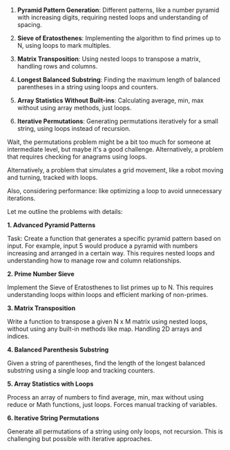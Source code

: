 1. **Pyramid Pattern Generation**: Different patterns, like a number pyramid with increasing digits, requiring nested loops and understanding of spacing.

2. **Sieve of Eratosthenes**: Implementing the algorithm to find primes up to N, using loops to mark multiples.

3. **Matrix Transposition**: Using nested loops to transpose a matrix, handling rows and columns.

4. **Longest Balanced Substring**: Finding the maximum length of balanced parentheses in a string using loops and counters.

5. **Array Statistics Without Built-ins**: Calculating average, min, max without using array methods, just loops.

6. **Iterative Permutations**: Generating permutations iteratively for a small string, using loops instead of recursion.

Wait, the permutations problem might be a bit too much for someone at intermediate level, but maybe it's a good challenge. Alternatively, a problem that requires checking for anagrams using loops.

Alternatively, a problem that simulates a grid movement, like a robot moving and turning, tracked with loops.

Also, considering performance: like optimizing a loop to avoid unnecessary iterations.

Let me outline the problems with details:

**1. Advanced Pyramid Patterns**

Task: Create a function that generates a specific pyramid pattern based on input. For example, input 5 would produce a pyramid with numbers increasing and arranged in a certain way. This requires nested loops and understanding how to manage row and column relationships.

**2. Prime Number Sieve**

Implement the Sieve of Eratosthenes to list primes up to N. This requires understanding loops within loops and efficient marking of non-primes.

**3. Matrix Transposition**

Write a function to transpose a given N x M matrix using nested loops, without using any built-in methods like map. Handling 2D arrays and indices.

**4. Balanced Parenthesis Substring**

Given a string of parentheses, find the length of the longest balanced substring using a single loop and tracking counters.

**5. Array Statistics with Loops**

Process an array of numbers to find average, min, max without using reduce or Math functions, just loops. Forces manual tracking of variables.

**6. Iterative String Permutations**

Generate all permutations of a string using only loops, not recursion. This is challenging but possible with iterative approaches.